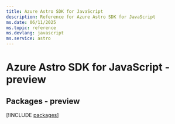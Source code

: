 ```yaml
---
title: Azure Astro SDK for JavaScript
description: Reference for Azure Astro SDK for JavaScript
ms.date: 06/11/2025
ms.topic: reference
ms.devlang: javascript
ms.service: astro
---
```

# Azure Astro SDK for JavaScript - preview
## Packages - preview
[!INCLUDE [packages](astro-index.md)]